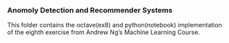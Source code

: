 ### Anomoly Detection and Recommender Systems 

This folder contains the octave(ex8) and python(notebook) implementation of the eighth exercise from Andrew Ng’s Machine Learning Course.
